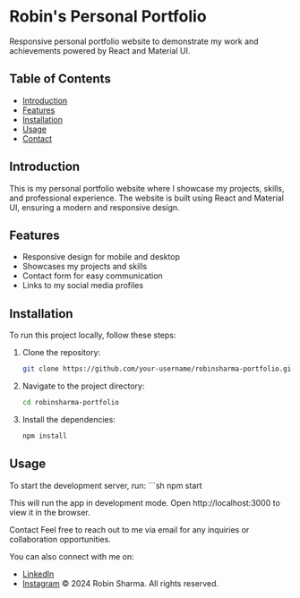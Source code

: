 # Robin's Personal Portfolio

Responsive personal portfolio website to demonstrate my work and achievements powered by React and Material UI.

## Table of Contents

- [Introduction](#introduction)
- [Features](#features)
- [Installation](#installation)
- [Usage](#usage)
- [Contact](#contact)

## Introduction

This is my personal portfolio website where I showcase my projects, skills, and professional experience. The website is built using React and Material UI, ensuring a modern and responsive design.

## Features

- Responsive design for mobile and desktop
- Showcases my projects and skills
- Contact form for easy communication
- Links to my social media profiles

## Installation

To run this project locally, follow these steps:

1. Clone the repository:
   ```sh
   git clone https://github.com/your-username/robinsharma-portfolio.git
2. Navigate to the project directory:
    ```sh
    cd robinsharma-portfolio
3. Install the dependencies:
    ```sh
    npm install

## Usage

To start the development server, run:
    ```sh
    npm start

This will run the app in development mode. Open http://localhost:3000 to view it in the browser.

Contact
Feel free to reach out to me via email for any inquiries or collaboration opportunities.

You can also connect with me on:

- [LinkedIn](https://www.linkedin.com/in/robinsharma85)
- [Instagram](https://www.instagram.com/robin_1e)
© 2024 Robin Sharma. All rights reserved.
